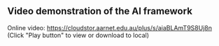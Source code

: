 ## Video demonstration of the AI framework

Online video: https://cloudstor.aarnet.edu.au/plus/s/aiaBLAmT9S8Uj8n (Click "Play button" to view or download to local)

